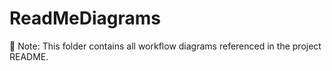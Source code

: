 # ReadMeDiagrams
📁 Note: This folder contains all workflow diagrams referenced in the project README.
